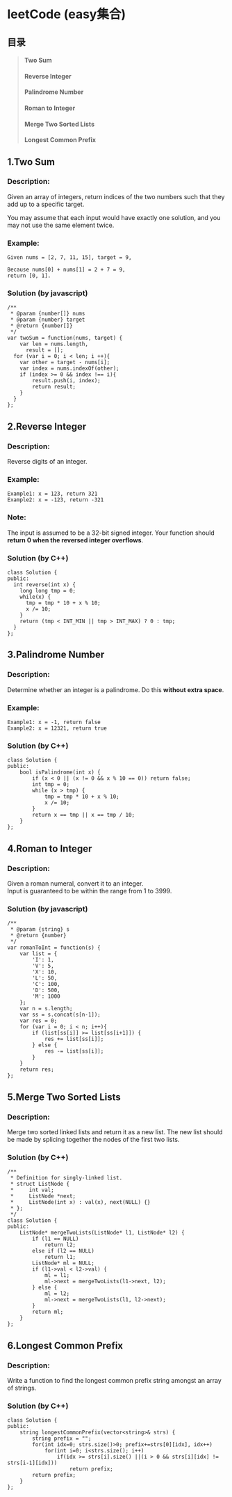 # leetCode (easy集合)

## 目录 ##
> #### Two Sum ####
> #### Reverse Integer ####
> #### Palindrome Number ####
> #### Roman to Integer ####
> #### Merge Two Sorted Lists ####
> #### Longest Common Prefix ####

## 1.Two Sum ##
### Description:
Given an array of integers, return indices of the two numbers such that they add up to a specific target.

You may assume that each input would have exactly one solution, and you may not use the same element twice.
### Example:
	Given nums = [2, 7, 11, 15], target = 9,

	Because nums[0] + nums[1] = 2 + 7 = 9,
	return [0, 1].
### Solution (by **javascript**)
	/**
	 * @param {number[]} nums
	 * @param {number} target
	 * @return {number[]}
	 */
	var twoSum = function(nums, target) {
		var len = nums.length,
	      result = [];
	  for (var i = 0; i < len; i ++){
	    var other = target - nums[i];
	    var index = nums.indexOf(other);
	    if (index >= 0 && index !== i){
	    	result.push(i, index);
	    	return result;
	    }
	  }
	};

## 2.Reverse Integer ##
### Description:
Reverse digits of an integer.
### Example:
	Example1: x = 123, return 321
	Example2: x = -123, return -321
### Note:
The input is assumed to be a 32-bit signed integer. Your function should **return 0 when the reversed integer overflows**.
### Solution (by **C++**)
	class Solution {
	public:
	  int reverse(int x) {
	    long long tmp = 0;
	    while(x) {
	      tmp = tmp * 10 + x % 10;
	      x /= 10;
	    }
	    return (tmp < INT_MIN || tmp > INT_MAX) ? 0 : tmp;
	  }
	};

## 3.Palindrome Number ##
### Description:
Determine whether an integer is a palindrome. Do this **without extra space**.
### Example:
	Example1: x = -1, return false
	Example2: x = 12321, return true
### Solution (by **C++**)
	class Solution {
	public:
	    bool isPalindrome(int x) {
	        if (x < 0 || (x != 0 && x % 10 == 0)) return false;
	        int tmp = 0;
	        while (x > tmp) {
	            tmp = tmp * 10 + x % 10;
	            x /= 10;
	        }
	        return x == tmp || x == tmp / 10;
	    }
	};

## 4.Roman to Integer ##
### Description:
Given a roman numeral, convert it to an integer.  
Input is guaranteed to be within the range from 1 to 3999.
### Solution (by **javascript**)
	/**
	 * @param {string} s
	 * @return {number}
	 */
	var romanToInt = function(s) {
	    var list = {
	        'I': 1,
	        'V': 5,
	        'X': 10,
	        'L': 50,
	        'C': 100,
	        'D': 500,
	        'M': 1000
	    };
	    var n = s.length;
	    var ss = s.concat(s[n-1]);
	    var res = 0;
	    for (var i = 0; i < n; i++){
	        if (list[ss[i]] >= list[ss[i+1]]) {
	            res += list[ss[i]];
	        } else {
	            res -= list[ss[i]];
	        }
	    }
	    return res;
	};

## 5.Merge Two Sorted Lists ##
### Description:
Merge two sorted linked lists and return it as a new list. The new list should be made by splicing together the nodes of the first two lists.
### Solution (by **C++**)
	/**
	 * Definition for singly-linked list.
	 * struct ListNode {
	 *     int val;
	 *     ListNode *next;
	 *     ListNode(int x) : val(x), next(NULL) {}
	 * };
	 */
	class Solution {
	public:
	    ListNode* mergeTwoLists(ListNode* l1, ListNode* l2) {
	        if (l1 == NULL)
	            return l2;
	        else if (l2 == NULL)
	            return l1;
	        ListNode* ml = NULL;
	        if (l1->val < l2->val) {
	            ml = l1;
	            ml->next = mergeTwoLists(l1->next, l2);
	        } else {
	            ml = l2;
	            ml->next = mergeTwoLists(l1, l2->next);
	        }
	        return ml;
	    }
	};

## 6.Longest Common Prefix ##
### Description:
Write a function to find the longest common prefix string amongst an array of strings.
### Solution (by **C++**)
	class Solution {
	public:
	    string longestCommonPrefix(vector<string>& strs) {
	        string prefix = "";
	        for(int idx=0; strs.size()>0; prefix+=strs[0][idx], idx++)
	            for(int i=0; i<strs.size(); i++)
	                if(idx >= strs[i].size() ||(i > 0 && strs[i][idx] != strs[i-1][idx]))
	                    return prefix;
	        return prefix;
	    }
	};
